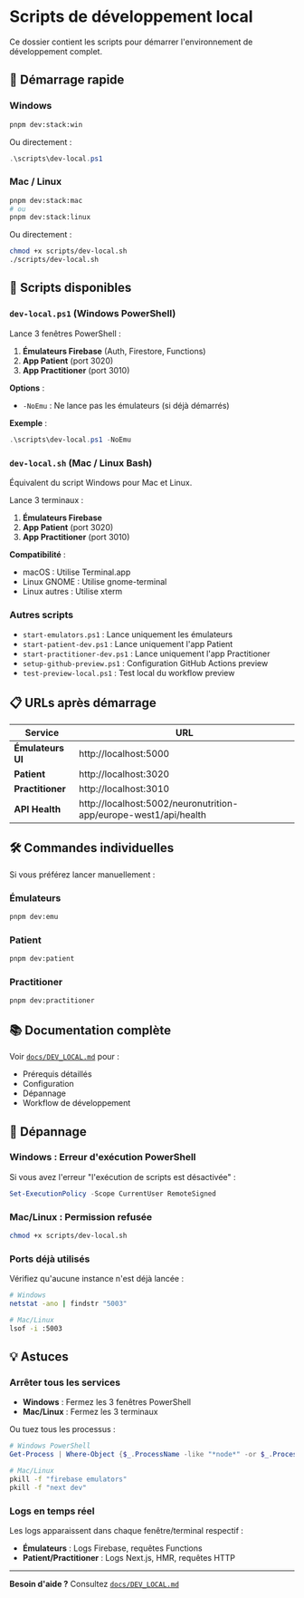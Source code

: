 # Scripts de développement local

Ce dossier contient les scripts pour démarrer l'environnement de développement complet.

## 🚀 Démarrage rapide

### Windows

```bash
pnpm dev:stack:win
```

Ou directement :
```powershell
.\scripts\dev-local.ps1
```

### Mac / Linux

```bash
pnpm dev:stack:mac
# ou
pnpm dev:stack:linux
```

Ou directement :
```bash
chmod +x scripts/dev-local.sh
./scripts/dev-local.sh
```

## 📜 Scripts disponibles

### `dev-local.ps1` (Windows PowerShell)

Lance 3 fenêtres PowerShell :
1. **Émulateurs Firebase** (Auth, Firestore, Functions)
2. **App Patient** (port 3020)
3. **App Practitioner** (port 3010)

**Options** :
- `-NoEmu` : Ne lance pas les émulateurs (si déjà démarrés)

**Exemple** :
```powershell
.\scripts\dev-local.ps1 -NoEmu
```

### `dev-local.sh` (Mac / Linux Bash)

Équivalent du script Windows pour Mac et Linux.

Lance 3 terminaux :
1. **Émulateurs Firebase**
2. **App Patient** (port 3020)
3. **App Practitioner** (port 3010)

**Compatibilité** :
- macOS : Utilise Terminal.app
- Linux GNOME : Utilise gnome-terminal
- Linux autres : Utilise xterm

### Autres scripts

- `start-emulators.ps1` : Lance uniquement les émulateurs
- `start-patient-dev.ps1` : Lance uniquement l'app Patient
- `start-practitioner-dev.ps1` : Lance uniquement l'app Practitioner
- `setup-github-preview.ps1` : Configuration GitHub Actions preview
- `test-preview-local.ps1` : Test local du workflow preview

## 📋 URLs après démarrage

| Service | URL |
|---------|-----|
| **Émulateurs UI** | http://localhost:5000 |
| **Patient** | http://localhost:3020 |
| **Practitioner** | http://localhost:3010 |
| **API Health** | http://localhost:5002/neuronutrition-app/europe-west1/api/health |

## 🛠️ Commandes individuelles

Si vous préférez lancer manuellement :

### Émulateurs
```bash
pnpm dev:emu
```

### Patient
```bash
pnpm dev:patient
```

### Practitioner
```bash
pnpm dev:practitioner
```

## 📚 Documentation complète

Voir [`docs/DEV_LOCAL.md`](../docs/DEV_LOCAL.md) pour :
- Prérequis détaillés
- Configuration
- Dépannage
- Workflow de développement

## 🐛 Dépannage

### Windows : Erreur d'exécution PowerShell

Si vous avez l'erreur "l'exécution de scripts est désactivée" :

```powershell
Set-ExecutionPolicy -Scope CurrentUser RemoteSigned
```

### Mac/Linux : Permission refusée

```bash
chmod +x scripts/dev-local.sh
```

### Ports déjà utilisés

Vérifiez qu'aucune instance n'est déjà lancée :

```bash
# Windows
netstat -ano | findstr "5003"

# Mac/Linux
lsof -i :5003
```

## 💡 Astuces

### Arrêter tous les services

- **Windows** : Fermez les 3 fenêtres PowerShell
- **Mac/Linux** : Fermez les 3 terminaux

Ou tuez tous les processus :

```powershell
# Windows PowerShell
Get-Process | Where-Object {$_.ProcessName -like "*node*" -or $_.ProcessName -like "*java*"} | Stop-Process -Force
```

```bash
# Mac/Linux
pkill -f "firebase emulators"
pkill -f "next dev"
```

### Logs en temps réel

Les logs apparaissent dans chaque fenêtre/terminal respectif :
- **Émulateurs** : Logs Firebase, requêtes Functions
- **Patient/Practitioner** : Logs Next.js, HMR, requêtes HTTP

---

**Besoin d'aide ?** Consultez [`docs/DEV_LOCAL.md`](../docs/DEV_LOCAL.md)
